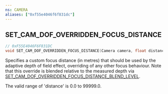 ```yaml
---
ns: CAMERA
aliases: ["0xf55e4046f6f831dc"]
---
```

## SET_CAM_DOF_OVERRIDDEN_FOCUS_DISTANCE

```c
// 0xF55E4046F6F831DC
void SET_CAM_DOF_OVERRIDDEN_FOCUS_DISTANCE(Camera camera, float distance);
```

Specifies a custom focus distance (in metres) that should be used by the adaptive depth of field effect, overriding of any other focus behaviour. Note that this override is blended relative to the measured depth via [SET_CAM_DOF_OVERRIDDEN_FOCUS_DISTANCE_BLEND_LEVEL](#_0xE111A7C0D200CBC5).

The valid range of 'distance' is 0.0 to 99999.0.

